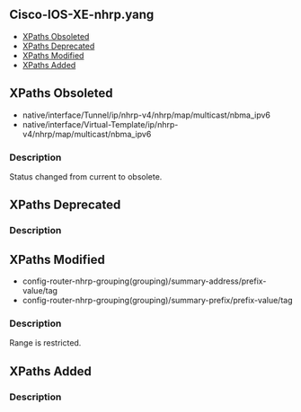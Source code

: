 ## Cisco-IOS-XE-nhrp.yang


- [XPaths Obsoleted](#xpaths-obsoleted)
- [XPaths Deprecated](#xpaths-deprecated)
- [XPaths Modified](#xpaths-modified)
- [XPaths Added](#xpaths-added)

## XPaths Obsoleted

- native/interface/Tunnel/ip/nhrp-v4/nhrp/map/multicast/nbma_ipv6
- native/interface/Virtual-Template/ip/nhrp-v4/nhrp/map/multicast/nbma_ipv6

### Description

Status changed from current to obsolete.

## XPaths Deprecated

### Description

## XPaths Modified

- config-router-nhrp-grouping(grouping)/summary-address/prefix-value/tag
- config-router-nhrp-grouping(grouping)/summary-prefix/prefix-value/tag

### Description

Range is restricted.

## XPaths Added

### Description
